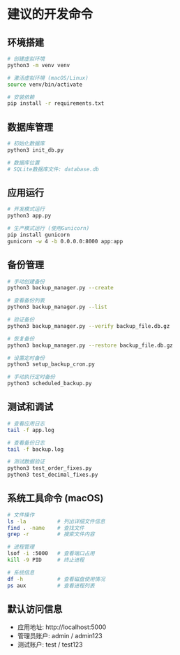 # 建议的开发命令

## 环境搭建
```bash
# 创建虚拟环境
python3 -m venv venv

# 激活虚拟环境 (macOS/Linux)
source venv/bin/activate

# 安装依赖
pip install -r requirements.txt
```

## 数据库管理
```bash
# 初始化数据库
python3 init_db.py

# 数据库位置
# SQLite数据库文件: database.db
```

## 应用运行
```bash
# 开发模式运行
python3 app.py

# 生产模式运行 (使用Gunicorn)
pip install gunicorn
gunicorn -w 4 -b 0.0.0.0:8000 app:app
```

## 备份管理
```bash
# 手动创建备份
python3 backup_manager.py --create

# 查看备份列表
python3 backup_manager.py --list

# 验证备份
python3 backup_manager.py --verify backup_file.db.gz

# 恢复备份
python3 backup_manager.py --restore backup_file.db.gz

# 设置定时备份
python3 setup_backup_cron.py

# 手动执行定时备份
python3 scheduled_backup.py
```

## 测试和调试
```bash
# 查看应用日志
tail -f app.log

# 查看备份日志
tail -f backup.log

# 测试数据验证
python3 test_order_fixes.py
python3 test_decimal_fixes.py
```

## 系统工具命令 (macOS)
```bash
# 文件操作
ls -la          # 列出详细文件信息
find . -name    # 查找文件
grep -r         # 搜索文件内容

# 进程管理
lsof -i :5000   # 查看端口占用
kill -9 PID     # 终止进程

# 系统信息
df -h           # 查看磁盘使用情况
ps aux          # 查看进程列表
```

## 默认访问信息
- 应用地址: http://localhost:5000
- 管理员账户: admin / admin123
- 测试账户: test / test123